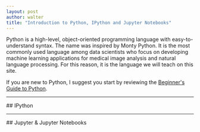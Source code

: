 ```yaml
---
layout: post
author: walter
title: "Introduction to Python, IPython and Jupyter Notebooks"
---
```

Python is a high-level, object-oriented programming language with easy-to-understand
syntax. The name was inspired by Monty Python. It is the most commonly used
language among data scientists who focus on developing machine learning
applications for medical image analysis and natural language processing.
For this reason, it is the language we will teach on this site.

If you are new to Python, I suggest you start by reviewing the
[Beginner's Guide to Python](https://wiki.python.org/moin/BeginnersGuide).
<hr>
## IPython

<hr>
## Jupyter & Jupyter Notebooks
